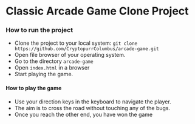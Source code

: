 # Classic Arcade Game Clone Project

### How to run the project
* Clone the project to your local system: ```git clone https://github.com/CryptopurrColumbus/arcade-game.git```
* Open file browser of your operating system.
* Go to the directory ```arcade-game```
* Open ```index.html``` in a browser
* Start playing the game.

#### How to play the game
* Use your direction keys in the keyboard to navigate the player.
* The aim is to cross the road without touching any of the bugs.
* Once you reach the other end, you have won the game
